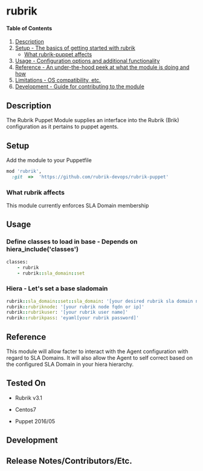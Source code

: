 # rubrik

#### Table of Contents

1. [Description](#description)
1. [Setup - The basics of getting started with rubrik](#setup)
    * [What rubrik-puppet affects](#what-rubrik-affects)
1. [Usage - Configuration options and additional functionality](#usage)
1. [Reference - An under-the-hood peek at what the module is doing and how](#reference)
1. [Limitations - OS compatibility, etc.](#limitations)
1. [Development - Guide for contributing to the module](#development)

## Description

The Rubrik Puppet Module supplies an interface into the Rubrik (Brik)
configuration as it pertains to puppet agents.

## Setup
Add the module to your Puppetfile
```ruby
mod 'rubrik',
  :git  =>  'https://github.com/rubrik-devops/rubrik-puppet'
```
### What rubrik affects

This module currently enforces SLA Domain membership

## Usage

### Define classes to load in base - Depends on hiera_include('classes')

```ruby
classes:
    - rubrik
    - rubrik::sla_domain::set
```
### Hiera - Let's set a base sladomain

```ruby
rubrik::sla_domain::set::sla_domain: '[your desired rubrik sla domain name]'
rubrik::rubriknode: '[your rubrik node fqdn or ip]'
rubrik::rubrikuser: '[your rubrik user name]'
rubrik::rubrikpass: 'eyaml[your rubrik password]'
```

## Reference
This module will allow facter to interact with the Agent configuration with regard to SLA Domains. It will also allow the Agent to self correct based on the configured SLA Domain in your hiera hierarchy.

## Tested On

* Rubrik v3.1

* Centos7

* Puppet 2016/05

## Development


## Release Notes/Contributors/Etc.
